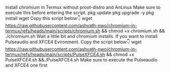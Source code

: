 Install chromium in Termux without proot-distro and AnLinux
Make sure to execute this before entering the script.
pkg update
pkg upgrade -y
pkg install wget
Copy this script below👇
wget https://raw.githubusercontent.com/ashvath-nwo/chromium-in-termux/refs/heads/main/scripts/chromium.sh && chmod +x chromium.sh && ./chromium.sh
Wait a little bit and chromium installs.
If you want to install Pulseaudio and XFCE4 Evironment. Copy the script below👇
wget https://raw.githubusercontent.com/ashvath-nwo/chromium-in-termux/refs/heads/main/scripts/PulseXFCE4.sh && chmod +x PulseXFCE4.sh &&./PulseXFCE4.sh
Make sure to execute the Pulseaudio and XFCE4 one first
